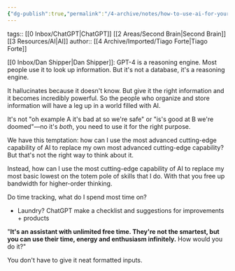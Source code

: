 ```yaml
---
{"dg-publish":true,"permalink":"/4-archive/notes/how-to-use-ai-for-your-second-brain-tiago-forte/"}
---
```


tags:: [[0 Inbox/ChatGPT\|ChatGPT]] [[2 Areas/Second Brain\|Second Brain]] [[3 Resources/AI\|AI]]
author:: [[4 Archive/Imported/Tiago Forte\|Tiago Forte]]

[[0 Inbox/Dan Shipper\|Dan Shipper]]: GPT-4 is a reasoning engine. Most people use it to look up information. But it's not a database, it's a reasoning engine.

It hallucinates because it doesn't know. But give it the right information and it becomes incredibly powerful. So the people who organize and store information will have a leg up in a world filled with AI.

It's not "oh example A it's bad at so we're safe" or "is's good at B we're doomed"—no it's *both*, you need to use it for the right purpose.

We have this temptation: how can I use the most advanced cutting-edge capability of AI to replace my own most advanced cutting-edge capability? But that's not the right way to think about it.

Instead, how can I use the most cutting-edge capability of AI to replace my most basic lowest on the totem pole of skills that I do. With that you free up bandwidth for higher-order thinking.

Do time tracking, what do I spend most time on?
- Laundry? ChatGPT make a checklist and suggestions for improvements + products

"**It's an assistant with unlimited free time. They're not the smartest, but you can use their time, energy and enthusiasm infinitely.** How would you do it?"

You don't have to give it neat formatted inputs. 